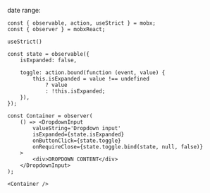 date range:

    const { observable, action, useStrict } = mobx;
    const { observer } = mobxReact;

    useStrict()

    const state = observable({
        isExpanded: false,

        toggle: action.bound(function (event, value) {
            this.isExpanded = value !== undefined
                ? value
                : !this.isExpanded;
        }),
    });

    const Container = observer(
        () => <DropdownInput
            valueString='Dropdown input'
            isExpanded={state.isExpanded}
            onButtonClick={state.toggle}
            onRequireClose={state.toggle.bind(state, null, false)}
        >
            <div>DROPDOWN CONTENT</div>
        </DropdownInput>
    );

    <Container />
